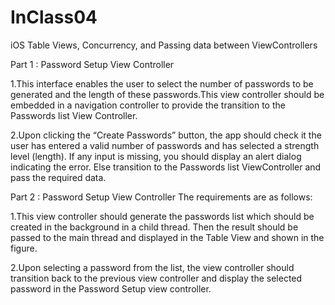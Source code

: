 # InClass04
iOS Table Views, Concurrency, and Passing data between ViewControllers

Part 1 : Password Setup View Controller 


1.This  interface  enables  the  user  to  select  the  number  of  passwords  to  be  generated and  the  length  of  these  passwords.This  view  controller  should  be  embedded  in  a navigation controller to provide the transition to the Passwords list View Controller. 

2.Upon  clicking  the  “Create  Passwords”  button,  the  app  should  check  it  the  user  has entered  a  valid  number  of  passwords  and  has  selected  a  strength  level  (length).  If any  input  is  missing,  you  should  display  an  alert  dialog  indicating  the  error.  Else transition to the Passwords list ViewController and pass the required data. 

Part 2 : Password Setup View Controller 
The requirements are as follows: 

1.This  view  controller  should  generate  the  passwords  list  which  should  be  created  in the background in a child thread. Then the result should be passed to the main thread and displayed in the Table View and shown in the figure. 

2.Upon selecting a password from the list, the view controller should transition back to the  previous  view  controller  and  display  the  selected  password  in  the  Password Setup view controller.
